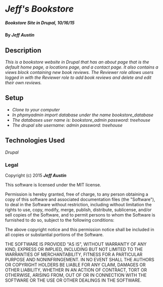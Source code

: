# _Jeff's Bookstore_

##### _Bookstore Site in Drupal, 10/16/15_

#### By _**Jeff Austin**_

## Description

_This is a bookstore website in Drupal that has an about page that is the default home page, a locations page, and a contact page. It also contains a views block containing new book reviews. The Reviewer role allows users logged in with the Reviewer role to add book reviews and delete and edit their own reviews._

## Setup

* _Clone to your computer_
* _In phpmyadmin import database under the name bookstore_database_
* _The databases user name is: bookstore_admin password: treehouse_
* _The drupal site username: admin password: treehouse_

## Technologies Used

_Drupal_

### Legal

Copyright (c) 2015 **_Jeff Austin_**

This software is licensed under the MIT license.

Permission is hereby granted, free of charge, to any person obtaining a copy
of this software and associated documentation files (the "Software"), to deal
in the Software without restriction, including without limitation the rights
to use, copy, modify, merge, publish, distribute, sublicense, and/or sell
copies of the Software, and to permit persons to whom the Software is
furnished to do so, subject to the following conditions:

The above copyright notice and this permission notice shall be included in
all copies or substantial portions of the Software.

THE SOFTWARE IS PROVIDED "AS IS", WITHOUT WARRANTY OF ANY KIND, EXPRESS OR
IMPLIED, INCLUDING BUT NOT LIMITED TO THE WARRANTIES OF MERCHANTABILITY,
FITNESS FOR A PARTICULAR PURPOSE AND NONINFRINGEMENT. IN NO EVENT SHALL THE
AUTHORS OR COPYRIGHT HOLDERS BE LIABLE FOR ANY CLAIM, DAMAGES OR OTHER
LIABILITY, WHETHER IN AN ACTION OF CONTRACT, TORT OR OTHERWISE, ARISING FROM,
OUT OF OR IN CONNECTION WITH THE SOFTWARE OR THE USE OR OTHER DEALINGS IN
THE SOFTWARE.